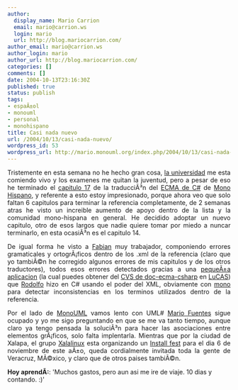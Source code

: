```yaml
---
author:
  display_name: Mario Carrion
  email: mario@carrion.ws
  login: mario
  url: http://blog.mariocarrion.com/
author_email: mario@carrion.ws
author_login: mario
author_url: http://blog.mariocarrion.com/
categories: []
comments: []
date: 2004-10-13T23:16:30Z
published: true
status: publish
tags:
- espaÃ±ol
- monouml
- personal
- monohispano
title: Casi nada nuevo
url: /2004/10/13/casi-nada-nuevo/
wordpress_id: 53
wordpress_url: http://mario.monouml.org/index.php/2004/10/13/casi-nada-nuevo/
---
```


<div style="clear:both;"></div>
<p align="justify">Tristemente en esta semana no he hecho gran cosa, <a href="http://www.itver.edu.mx">la universidad</a> me esta comiendo vivo y los examenes me quitan la juventud, pero a pesar de eso he terminado el <a href="http://www.monohispano.org/ecma">capitulo 17</a> de la traducciÃ³n del <a href="http://wiki.hispalinux.es/moin/ECMA_5fC_23">ECMA de C#</a> de <a href="http://www.monohispano.org">Mono Hispano</a>, y referente a esto estoy impresionado, porque ahora veo que solo faltan 6 capitulos para terminar la referencia completamente, de 2 semanas atras he visto un increible aumento de apoyo dentro de la lista y la comunidad mono-hispana en general. He decidido adoptar un nuevo capitulo, otro de esos largos que nadie quiere tomar por miedo a nuncar terminarlo, en esta ocasiÃ³n es el capitulo 14.</p>
<p align="justify">De igual forma he visto a <a href="http://fseoane.net">Fabian</a> muy trabajador, componiendo errores gramaticales y ortogrÃ¡ficos dentro de los .xml de la referencia (claro que yo tambiÃ©n he corregido algunos errores de mis capitulos y de los otros traductores), todos esos errores detectados gracias a una <a href="http://monohispano.org/ecma/terminos.html">pequeÃ±a aplicacion</a> (la cual puedes obtener del <a href="http://cvs.hispalinux.es/cgi-bin/cvsweb/doc-ecma-csharp/utils/barredor/">CVS de doc-ecma-csharp</a> en <a href="http://es.tldp.org/">LuCAS</a>) que <a href="http://rodolfocampero.blogspot.com">Rodolfo</a> hizo en C# usando el poder del XML, obviamente con <a href="http://www.mono-project.com">mono</a> para detectar inconsistencias en los terminos utilizados dentro de la referencia.</p>
<p align="justify">Por el lado de <a href="http://monouml.sf.net">MonoUML</a> vamos lento con UML# <a href="http://primate.gnome.cl/~mario/">Mario Fuentes</a> sigue ocupado y yo me sigo preguntando en que se me va tanto tiempo, aunque claro ya tengo pensada la soluciÃ³n para hacer las asociaciones entre elementos grÃ¡ficos, solo falta implentarla. Mientras que por la ciudad de Xalapa, el grupo <a href="http://www.xalalinux.org/">Xalalinux</a> esta organizando un <a href="http://www.xalalinux.org/pipermail/gente/2004-October/thread.html">Install fest</a> para el dia 6 de noviembre de este aÃ±o, queda cordialmente invitada toda la gente de Veracruz, MÃ©xico, y claro que de otros paises tambiÃ©n.</p>
<p><span style="font-weight:bold;">Hoy aprendÃ­:</span>: 'Muchos gastos, pero aun asi me ire de viaje. 10 dias y contando. :)'</p>
<div style="clear:both; padding-bottom: 0.25em;"></div>
